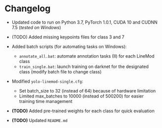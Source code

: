 # Changelog

* Updated code to run on Python 3.7, PyTorch 1.0.1, CUDA 10 and CUDNN 7.5 (_tested on Windows_)

* (TODO) Added missing keypoints files for class 3 and 7

* Added batch scripts (for automating tasks on Windows):
  * `annotate_all.bat`: automate annotation tasks (II) for each LineMod class
  * `train_single.bat`: launch training on darknet for the designated class (modify batch file to change class)

* Modified `yolo-linemod-single.cfg`:
  * Set batch_size to 32 (instead of 64) because of hardware limitation
  * Limited max_batches to 10000 (instead of 500200) for easier training time management

* **(TODO)** Added pre-trained weights for each class for quick evaluation

* **(TODO)** Updated `README.md`
